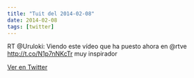 ```yaml
---
title: "Tuit del 2014-02-08"
date: 2014-02-08
tags: [twitter]
---
```


RT @Uruloki: Viendo este vídeo que ha puesto ahora en @rtve http://t.co/N1p7nNKcTr muy inspirador



[Ver en Twitter](https://twitter.com/i/web/status/432070049499992064)

